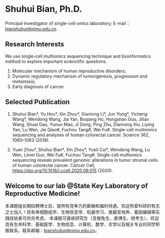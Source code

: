 # Shuhui Bian, Ph.D. 
Principal Investigator of single-cell omics laboratory;
E-mail：bianshuhui@njmu.edu.cn

## Research Interests
We use single-cell multiomics sequencing technique and bioinformatics method to explore important scienctific questions.
1. Molecular mechanism of human reproductive disorders;
2. Dynamic regulatory mechanism of tumorigenesis, progression and metastasis;
3. Early diagnosis of cancer.

## Selected Publication
1. Shuhui Bian\*, Yu Hou\*, Xin Zhou\*, Xianlong Li\*, Jun Yong\*, Yicheng Wang\*, Wendong Wang, Jia Yan, Boqiang Hu, Hongshan Guo, Jilian Wang, Shuai Gao, Yunuo Mao, Ji Dong, Ping Zhu, Dianrong Xiu, Liying Yan, Lu Wen, Jie Qiao#, Fuchou Tang#, Wei Fu#. Single-cell multiomics sequencing and analyses of human colorectal cancer. Science 362, 1060–1063 (2018). 

2. Yuan Zhou\*, Shuhui Bian\*, Xin Zhou\*, Yueli Cui\*, Wendong Wang, Lu Wen, Limei Guo, Wei Fu#, Fuchou Tang#. Single-cell multiomics sequencing reveals prevalent genomic alterations in tumor stromal cells of human colorectal cancer. Cancer Cell, https://doi.org/10.1016/j.ccell.2020.09.015 (2020).


## Welcome to our lab @State Key Laboratory of Reproductive Medicine!
本课题组长期招聘博士后，提供有竞争力的薪酬和福利待遇，欢迎热爱科研的有志之士加入！具有单细胞组学、生物信息学、机器学习、类器官培养、基因编辑等实践经验者可优先考虑。
本课题可接收研究生（含推免生、直博生、统考生），欢迎具有生命科学、基础医学、生物信息、计算机、数学、农学以及相关专业的同学积极联系。联系邮箱：bianshuhui@njmu.edu.cn。
